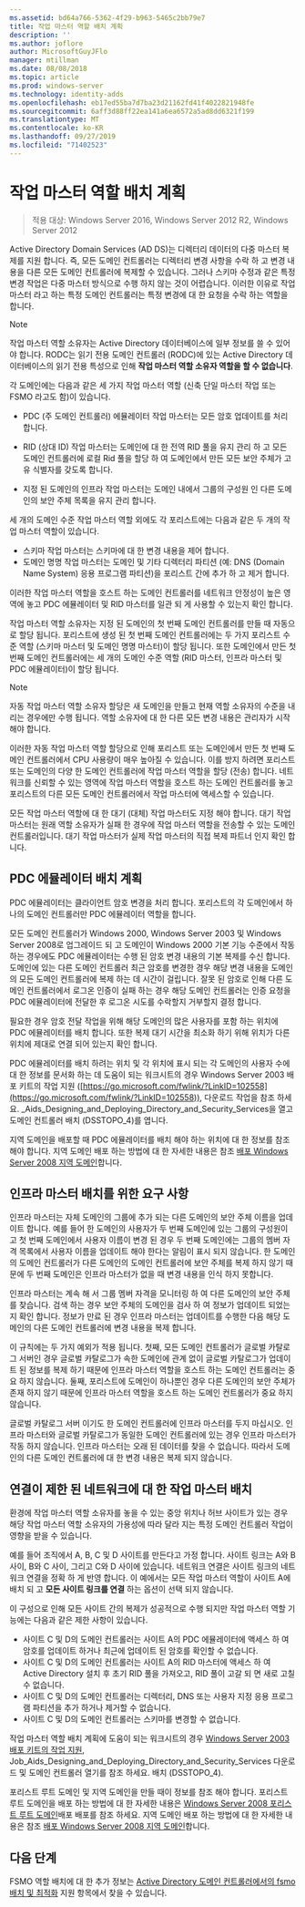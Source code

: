 ```yaml
---
ms.assetid: bd64a766-5362-4f29-b963-5465c2bb79e7
title: 작업 마스터 역할 배치 계획
description: ''
ms.author: joflore
author: MicrosoftGuyJFlo
manager: mtillman
ms.date: 08/08/2018
ms.topic: article
ms.prod: windows-server
ms.technology: identity-adds
ms.openlocfilehash: eb17ed55ba7d7ba23d21162fd41f4022821948fe
ms.sourcegitcommit: 6aff3d88ff22ea141a6ea6572a5ad8dd6321f199
ms.translationtype: MT
ms.contentlocale: ko-KR
ms.lasthandoff: 09/27/2019
ms.locfileid: "71402523"
---
```

# <a name="planning-operations-master-role-placement"></a>작업 마스터 역할 배치 계획

>적용 대상: Windows Server 2016, Windows Server 2012 R2, Windows Server 2012

Active Directory Domain Services (AD DS)는 디렉터리 데이터의 다중 마스터 복제를 지원 합니다. 즉, 모든 도메인 컨트롤러는 디렉터리 변경 사항을 수락 하 고 변경 내용을 다른 모든 도메인 컨트롤러에 복제할 수 있습니다. 그러나 스키마 수정과 같은 특정 변경 작업은 다중 마스터 방식으로 수행 하지 않는 것이 어렵습니다. 이러한 이유로 작업 마스터 라고 하는 특정 도메인 컨트롤러는 특정 변경에 대 한 요청을 수락 하는 역할을 합니다.  
  
> [!NOTE]  
> 작업 마스터 역할 소유자는 Active Directory 데이터베이스에 일부 정보를 쓸 수 있어야 합니다. RODC는 읽기 전용 도메인 컨트롤러 (RODC)에 있는 Active Directory 데이터베이스의 읽기 전용 특성으로 인해 **작업 마스터 역할 소유자 역할을 할 수 없습니다**.  
  
각 도메인에는 다음과 같은 세 가지 작업 마스터 역할 (신축 단일 마스터 작업 또는 FSMO 라고도 함)이 있습니다.  
  
- PDC (주 도메인 컨트롤러) 에뮬레이터 작업 마스터는 모든 암호 업데이트를 처리 합니다.  

- RID (상대 ID) 작업 마스터는 도메인에 대 한 전역 RID 풀을 유지 관리 하 고 모든 도메인 컨트롤러에 로컬 Rid 풀을 할당 하 여 도메인에서 만든 모든 보안 주체가 고유 식별자를 갖도록 합니다.  
- 지정 된 도메인의 인프라 작업 마스터는 도메인 내에서 그룹의 구성원 인 다른 도메인의 보안 주체 목록을 유지 관리 합니다.  

세 개의 도메인 수준 작업 마스터 역할 외에도 각 포리스트에는 다음과 같은 두 개의 작업 마스터 역할이 있습니다.  
  
- 스키마 작업 마스터는 스키마에 대 한 변경 내용을 제어 합니다.  
- 도메인 명명 작업 마스터는 도메인 및 기타 디렉터리 파티션 (예: DNS (Domain Name System) 응용 프로그램 파티션)을 포리스트 간에 추가 하 고 제거 합니다.  
  
이러한 작업 마스터 역할을 호스트 하는 도메인 컨트롤러를 네트워크 안정성이 높은 영역에 놓고 PDC 에뮬레이터 및 RID 마스터를 일관 되 게 사용할 수 있는지 확인 합니다.  
  
작업 마스터 역할 소유자는 지정 된 도메인의 첫 번째 도메인 컨트롤러를 만들 때 자동으로 할당 됩니다. 포리스트에 생성 된 첫 번째 도메인 컨트롤러에는 두 가지 포리스트 수준 역할 (스키마 마스터 및 도메인 명명 마스터)이 할당 됩니다. 또한 도메인에서 만든 첫 번째 도메인 컨트롤러에는 세 개의 도메인 수준 역할 (RID 마스터, 인프라 마스터 및 PDC 에뮬레이터)이 할당 됩니다.  
  
> [!NOTE]  
> 자동 작업 마스터 역할 소유자 할당은 새 도메인을 만들고 현재 역할 소유자의 수준을 내리는 경우에만 수행 됩니다. 역할 소유자에 대 한 다른 모든 변경 내용은 관리자가 시작 해야 합니다.  
  
이러한 자동 작업 마스터 역할 할당으로 인해 포리스트 또는 도메인에서 만든 첫 번째 도메인 컨트롤러에서 CPU 사용량이 매우 높아질 수 있습니다. 이를 방지 하려면 포리스트 또는 도메인의 다양 한 도메인 컨트롤러에 작업 마스터 역할을 할당 (전송) 합니다. 네트워크를 신뢰할 수 있는 영역에 작업 마스터 역할을 호스트 하는 도메인 컨트롤러를 놓고 포리스트의 다른 모든 도메인 컨트롤러에서 작업 마스터에 액세스할 수 있습니다.  
  
모든 작업 마스터 역할에 대 한 대기 (대체) 작업 마스터도 지정 해야 합니다. 대기 작업 마스터는 원래 역할 소유자가 실패 한 경우에 작업 마스터 역할을 전송할 수 있는 도메인 컨트롤러입니다. 대기 작업 마스터가 실제 작업 마스터의 직접 복제 파트너 인지 확인 합니다.  
  
## <a name="planning-the-pdc-emulator-placement"></a>PDC 에뮬레이터 배치 계획

PDC 에뮬레이터는 클라이언트 암호 변경을 처리 합니다. 포리스트의 각 도메인에서 하나의 도메인 컨트롤러만 PDC 에뮬레이터 역할을 합니다.  
  
모든 도메인 컨트롤러가 Windows 2000, Windows Server 2003 및 Windows Server 2008로 업그레이드 되 고 도메인이 Windows 2000 기본 기능 수준에서 작동 하는 경우에도 PDC 에뮬레이터는 수행 된 암호 변경 내용의 기본 복제를 수신 합니다. 도메인에 있는 다른 도메인 컨트롤러 최근 암호를 변경한 경우 해당 변경 내용을 도메인의 모든 도메인 컨트롤러에 복제 하는 데 시간이 걸립니다. 잘못 된 암호로 인해 다른 도메인 컨트롤러에서 로그온 인증이 실패 하는 경우 해당 도메인 컨트롤러는 인증 요청을 PDC 에뮬레이터에 전달한 후 로그온 시도를 수락할지 거부할지 결정 합니다.  
  
필요한 경우 암호 전달 작업을 위해 해당 도메인의 많은 사용자를 포함 하는 위치에 PDC 에뮬레이터를 배치 합니다. 또한 복제 대기 시간을 최소화 하기 위해 위치가 다른 위치에 제대로 연결 되어 있는지 확인 합니다.  
  
PDC 에뮬레이터를 배치 하려는 위치 및 각 위치에 표시 되는 각 도메인의 사용자 수에 대 한 정보를 문서화 하는 데 도움이 되는 워크시트의 경우 Windows Server 2003 배포 키트의 작업 지원 ([https://go.microsoft.com/fwlink/?LinkID=102558](https://go.microsoft.com/fwlink/?LinkID=102558)), 다운로드 작업을 참조 하세요. _Aids_Designing_and_Deploying_Directory_and_Security_Services을 열고 도메인 컨트롤러 배치 (DSSTOPO_4)를 엽니다.  
  
지역 도메인을 배포할 때 PDC 에뮬레이터를 배치 해야 하는 위치에 대 한 정보를 참조 해야 합니다. 지역 도메인 배포 하는 방법에 대 한 자세한 내용은 참조 [배포 Windows Server 2008 지역 도메인](https://technet.microsoft.com/library/cc755118.aspx)합니다.  
  
## <a name="requirements-for-infrastructure-master-placement"></a>인프라 마스터 배치를 위한 요구 사항  

인프라 마스터는 자체 도메인의 그룹에 추가 되는 다른 도메인의 보안 주체 이름을 업데이트 합니다. 예를 들어 한 도메인의 사용자가 두 번째 도메인에 있는 그룹의 구성원이 고 첫 번째 도메인에서 사용자 이름이 변경 된 경우 두 번째 도메인에는 그룹의 멤버 자격 목록에서 사용자 이름을 업데이트 해야 한다는 알림이 표시 되지 않습니다. 한 도메인의 도메인 컨트롤러가 다른 도메인의 도메인 컨트롤러에 보안 주체를 복제 하지 않기 때문에 두 번째 도메인은 인프라 마스터가 없을 때 변경 내용을 인식 하지 못합니다.  
  
인프라 마스터는 계속 해 서 그룹 멤버 자격을 모니터링 하 여 다른 도메인의 보안 주체를 찾습니다. 검색 하는 경우 보안 주체의 도메인을 검사 하 여 정보가 업데이트 되었는지 확인 합니다. 정보가 만료 된 경우 인프라 마스터는 업데이트를 수행한 다음 해당 도메인의 다른 도메인 컨트롤러에 변경 내용을 복제 합니다.  
  
이 규칙에는 두 가지 예외가 적용 됩니다. 첫째, 모든 도메인 컨트롤러가 글로벌 카탈로그 서버인 경우 글로벌 카탈로그가 속한 도메인에 관계 없이 글로벌 카탈로그가 업데이트 된 정보를 복제 하기 때문에 인프라 마스터 역할을 호스트 하는 도메인 컨트롤러는 중요 하지 않습니다. 둘째, 포리스트에 도메인이 하나뿐인 경우 다른 도메인의 보안 주체가 존재 하지 않기 때문에 인프라 마스터 역할을 호스트 하는 도메인 컨트롤러가 중요 하지 않습니다.  
  
글로벌 카탈로그 서버 이기도 한 도메인 컨트롤러에 인프라 마스터를 두지 마십시오. 인프라 마스터와 글로벌 카탈로그가 동일한 도메인 컨트롤러에 있는 경우 인프라 마스터가 작동 하지 않습니다. 인프라 마스터는 오래 된 데이터를 찾을 수 없습니다. 따라서 도메인의 다른 도메인 컨트롤러에 대 한 변경 내용은 복제 되지 않습니다.  
  
## <a name="operations-master-placement-for-networks-with-limited-connectivity"></a>연결이 제한 된 네트워크에 대 한 작업 마스터 배치

환경에 작업 마스터 역할 소유자를 놓을 수 있는 중앙 위치나 허브 사이트가 있는 경우 해당 작업 마스터 역할 소유자의 가용성에 따라 달라 지는 특정 도메인 컨트롤러 작업이 영향을 받을 수 있습니다.  
  
예를 들어 조직에서 A, B, C 및 D 사이트를 만든다고 가정 합니다. 사이트 링크는 A와 B 사이, B와 C 사이, 그리고 C와 D 사이에 있습니다. 네트워크 연결은 사이트 링크의 네트워크 연결을 정확 하 게 반영 합니다. 이 예에서는 모든 작업 마스터 역할이 사이트 A에 배치 되 고 **모든 사이트 링크를 연결** 하는 옵션이 선택 되지 않습니다.  
  
이 구성으로 인해 모든 사이트 간의 복제가 성공적으로 수행 되지만 작업 마스터 역할 기능에는 다음과 같은 제한 사항이 있습니다.  
  
- 사이트 C 및 D의 도메인 컨트롤러는 사이트 A의 PDC 에뮬레이터에 액세스 하 여 암호를 업데이트 하거나 최근에 업데이트 된 암호를 확인할 수 없습니다.  
- 사이트 C 및 D의 도메인 컨트롤러는 사이트 A의 RID 마스터에 액세스 하 여 Active Directory 설치 후 초기 RID 풀을 가져오고, RID 풀이 고갈 되 면 새로 고칠 수 없습니다.  
- 사이트 C 및 D의 도메인 컨트롤러는 디렉터리, DNS 또는 사용자 지정 응용 프로그램 파티션을 추가 하거나 제거할 수 없습니다.  
- 사이트 C 및 D의 도메인 컨트롤러는 스키마를 변경할 수 없습니다.  
  
작업 마스터 역할 배치 계획에 도움이 되는 워크시트의 경우 [Windows Server 2003 배포 키트의 작업 지원](https://go.microsoft.com/fwlink/?LinkID=102558), Job_Aids_Designing_and_Deploying_Directory_and_Security_Services 다운로드 및 도메인 컨트롤러 열기를 참조 하세요. 배치 (DSSTOPO_4).  
  
포리스트 루트 도메인 및 지역 도메인을 만들 때이 정보를 참조 해야 합니다. 포리스트 루트 도메인을 배포 하는 방법에 대 한 자세한 내용은 [Windows Server 2008 포리스트 루트 도메인](https://technet.microsoft.com/library/cc731174.aspx)배포 배포를 참조 하세요. 지역 도메인 배포 하는 방법에 대 한 자세한 내용은 참조 [배포 Windows Server 2008 지역 도메인](https://technet.microsoft.com/library/cc755118.aspx)합니다.  

## <a name="next-steps"></a>다음 단계

FSMO 역할 배치에 대 한 추가 정보는 [Active Directory 도메인 컨트롤러에서의 fsmo 배치 및 최적화](https://support.microsoft.com/help/223346) 지원 항목에서 찾을 수 있습니다.
